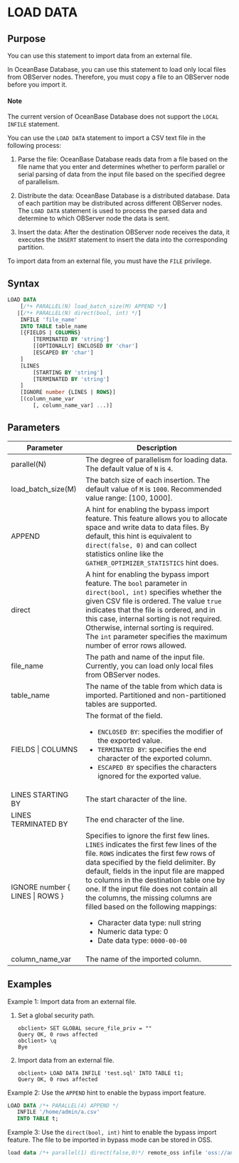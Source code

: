 # LOAD DATA

## Purpose

You can use this statement to import data from an external file.

In OceanBase Database, you can use this statement to load only local files from OBServer nodes. Therefore, you must copy a file to an OBServer node before you import it.

<main id="notice" type='explain'>
 <h4>Note</h4>
  <p>The current version of OceanBase Database does not support the <code>LOCAL INFILE</code> statement. </p>
</main>

You can use the `LOAD DATA` statement to import a CSV text file in the following process:

1. Parse the file: OceanBase Database reads data from a file based on the file name that you enter and determines whether to perform parallel or serial parsing of data from the input file based on the specified degree of parallelism.

2. Distribute the data: OceanBase Database is a distributed database. Data of each partition may be distributed across different OBServer nodes. The `LOAD DATA` statement is used to process the parsed data and determine to which OBServer node the data is sent.

3. Insert the data: After the destination OBServer node receives the data, it executes the `INSERT` statement to insert the data into the corresponding partition.

To import data from an external file, you must have the `FILE` privilege.


## Syntax

```sql
LOAD DATA
    [/*+ PARALLEL(N) load_batch_size(M) APPEND */]
   |[/*+ PARALLEL(N) direct(bool, int) */]
    INFILE 'file_name'
    INTO TABLE table_name
    [{FIELDS | COLUMNS}
        [TERMINATED BY 'string']
        [[OPTIONALLY] ENCLOSED BY 'char']
        [ESCAPED BY 'char']
    ]
    [LINES
        [STARTING BY 'string']
        [TERMINATED BY 'string']
    ]
    [IGNORE number {LINES | ROWS}]
    [(column_name_var
        [, column_name_var] ...)]
```

## Parameters

| Parameter | Description                                                                                                                                                                                                                                                                                                                                                           |
|----------------------------------|-----------------------------------------------------------------------------------------------------------------------------------------------------------------------------------------------------------------------------------------------------------------------------------------------------------------------------------------------------------------------|
| parallel(N) | The degree of parallelism for loading data. The default value of `N` is `4`.                                                                                                                                                                                                                                                                                          |
| load_batch_size(M) | The batch size of each insertion. The default value of `M` is `1000`. Recommended value range: [100, 1000].                                                                                                                                                                                                                                                           |
| APPEND | A hint for enabling the bypass import feature. This feature allows you to allocate space and write data to data files. By default, this hint is equivalent to `direct(false, 0)` and can collect statistics online like the `GATHER_OPTIMIZER_STATISTICS` hint does.                                                                                                  |
| direct | A hint for enabling the bypass import feature. The `bool` parameter in `direct(bool, int)` specifies whether the given CSV file is ordered. The value `true` indicates that the file is ordered, and in this case, internal sorting is not required. Otherwise, internal sorting is required. The `int` parameter specifies the maximum number of error rows allowed. |
| file_name | The path and name of the input file. Currently, you can load only local files from OBServer nodes.                                                                                                                                                                                                                                                                    |
| table_name | The name of the table from which data is imported. Partitioned and non-partitioned tables are supported.                                                                                                                                                                                                                                                              |
| FIELDS \| COLUMNS                                                                                                                                                                                                                                                                                                                                                               | The format of the field.  <ul><li> `ENCLOSED BY`: specifies the modifier of the exported value.   </li> <li> `TERMINATED BY`: specifies the end character of the exported column.  </li> <li>`ESCAPED BY` specifies the characters ignored for the exported value. </li></ul> |
| LINES STARTING BY | The start character of the line.                                                                                                                                                                                                                                                                                                                                      |
| LINES TERMINATED BY | The end character of the line.                                                                                                                                                                                                                                                                                                                                        |
| IGNORE number { LINES \| ROWS }                                                                                                                                                                                                                                                                                                                                                                | Specifies to ignore the first few lines. `LINES` indicates the first few lines of the file. `ROWS` indicates the first few rows of data specified by the field delimiter.  By default, fields in the input file are mapped to columns in the destination table one by one.  If the input file does not contain all the columns, the missing columns are filled based on the following mappings: <ul><li> Character data type: null string    </li><li> Numeric data type: 0     </li> <li> Date data type: `0000-00-00` </li></ul> |
| column_name_var | The name of the imported column.                                                                                                                                                                                                                                                                                                                                      |

## Examples

Example 1: Import data from an external file.

1. Set a global security path.

   ```shell
   obclient> SET GLOBAL secure_file_priv = ""
   Query OK, 0 rows affected
   obclient> \q
   Bye
   ```

2. Import data from an external file.

   ```shell
   obclient> LOAD DATA INFILE 'test.sql' INTO TABLE t1;
   Query OK, 0 rows affected
   ```

Example 2: Use the `APPEND` hint to enable the bypass import feature.

```sql
LOAD DATA /*+ PARALLEL(4) APPEND */
   INFILE '/home/admin/a.csv'
   INTO TABLE t;
```

Example 3: Use the `direct(bool, int)` hint to enable the bypass import feature. The file to be imported in bypass mode can be stored in OSS.

```sql
load data /*+ parallel(1) direct(false,0)*/ remote_oss infile 'oss://antsys-oceanbasebackup/backup_rd/xiaotao.ht/lineitem2.tbl?host=***.oss-cdn.***&access_id=***&access_key=***' into table lineitem fields terminated by '|' enclosed by '' lines starting by '' terminated by '\n';
```
